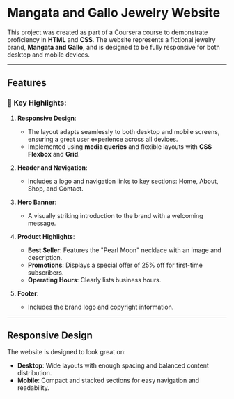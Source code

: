 # Mangata and Gallo Jewelry Website

This project was created as part of a Coursera course to demonstrate proficiency in **HTML** and **CSS**. The website represents a fictional jewelry brand, **Mangata and Gallo**, and is designed to be fully responsive for both desktop and mobile devices.

---

## Features

### 🌟 Key Highlights:
1. **Responsive Design**:
   - The layout adapts seamlessly to both desktop and mobile screens, ensuring a great user experience across all devices.
   - Implemented using **media queries** and flexible layouts with **CSS Flexbox** and **Grid**.

2. **Header and Navigation**:
   - Includes a logo and navigation links to key sections: Home, About, Shop, and Contact.

3. **Hero Banner**:
   - A visually striking introduction to the brand with a welcoming message.

4. **Product Highlights**:
   - **Best Seller**: Features the "Pearl Moon" necklace with an image and description.
   - **Promotions**: Displays a special offer of 25% off for first-time subscribers.
   - **Operating Hours**: Clearly lists business hours.

5. **Footer**:
   - Includes the brand logo and copyright information.

---

## Responsive Design

The website is designed to look great on:
- **Desktop**: Wide layouts with enough spacing and balanced content distribution.
- **Mobile**: Compact and stacked sections for easy navigation and readability.



